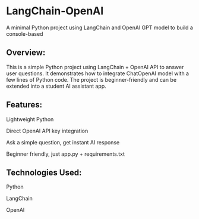 # LangChain-OpenAI
A minimal Python project using LangChain and OpenAI GPT model to build a console-based 

## Overview:

This is a simple Python project using LangChain + OpenAI API to answer user questions.
It demonstrates how to integrate ChatOpenAI model with a few lines of Python code.
The project is beginner-friendly and can be extended into a student AI assistant app.


## Features:

Lightweight Python 

Direct OpenAI API key integration

Ask a simple question, get instant AI response

Beginner friendly, just app.py + requirements.txt

## Technologies Used:

Python 

LangChain

OpenAI

